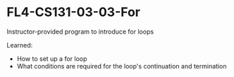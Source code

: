 # FL4-CS131-03-03-For
Instructor-provided program to introduce for loops

Learned:
- How to set up a for loop
- What conditions are required for the loop's continuation and termination
